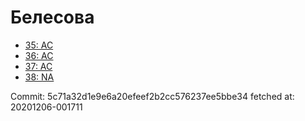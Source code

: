 # Белесова
- [35: AC](35.md)
- [36: AC](36.md)
- [37: AC](37.md)
- [38: NA](38.md)

Commit: 5c71a32d1e9e6a20efeef2b2cc576237ee5bbe34
 fetched at: 20201206-001711
